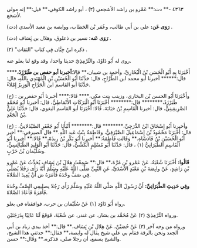 ٤٣٦٣ -** دت:** عَمْرو بن راشد الأشجعي (٢) ، أبو راشد الكوفي،** قيل:** إنه مولى لأشجع.

**رَوَى عَن:** علي بن أَبي طالب، وعُمَر بْن الخطاب، ووابصة بن معبد الأسدي (دت) .

**رَوَى عَنه:** نسير بن ذعلوق، وهلال بن يَِسَاف (دت) .

ذكره ابنُ حِبَّان فِي كتاب "الثقات" (٣) .

روى له أَبُو دَاوُدَ، والتِّرْمِذِيّ حديثا واحدا، وقد وقع لنا بعلو عنه.

أَخْبَرَنَا بِهِ أَبُو الْحَسَنِ بْنُ الْبُخَارِيِّ، وأحمد بن شيبان،** قالا:**أخبرنا أبو حفص بن طَبَرْزَذَ،****** قال:****** أخبرنا أبو محمد ابن الطَّرَّاحِ، قال: حَدَّثَنَا أَبُو الْحُسَيْنِ بْنِ الْمُهْتَدِي بِاللَّهِ، قال: حَدَّثَنَا أبو القاسم ابن الْجَرَّاحِ الْوَزِيرُ إِمْلاءً.

(ح) : وأَخْبَرَنَا أَبُو الحسن بْن البخاري، وزينب بنت مكي،**** قَالا:**** أخبرنا أَبُو حفص بن طَبَرْزَذَ،******** قال:******** أَخْبَرَنَا أَبُو الْبَرَكَاتِ الأَنْمَاطِيُّ، قال: أخبرنا أَبُو مُحَمَّدٍ الصَّرِيفِينِيُّ، قال: أخبرنا الْقَاسِمِ بْنُ حَبَابَةَ، قَالا: أَخْبَرَنَا أبو القاسم البغوي، قال: حَدَّثَنَا عَلِيُّ بْنُ الْجَعْدِ.

(ح) : وأخبرنا أَبُو إِسْحَاقَ ابْنُ الدَّرَجِيِّ،******** قال:******** أَنْبَأَنَا أَبُو جَعْفَرٍ الصَّيْدَلانِيُّ، قال: أَخْبَرَنَا مَحْمُودُ بْنُ إِسْمَاعِيلَ الصَّيْرَفِيُّ، وفَاطِمَةُ بِنْتُ عَبد اللَّهِ.** قال الصيرفي:** أخبر أَبُو الْحُسَيْنِ بْنُ فَاذشَاهِ.** وَقَالت فَاطِمَةُ:** أخبرنا أَبُو بَكْرِ بْنُ رِيذَةَ،** قَالا:** أخبرنا أَبُو الْقَاسِمِ الطَّبَرَانِيُّ (١) ، قال: حَدَّثَنَا أَبُو مُسْلِمٍ الْكَشِّيُّ، قال: حَدَّثَنَا أَبُو الْوَلِيدِ الطَّيَالِسِيُّ، وسُلَيْمان بْنُ حَرْبٍ.

**قَالُوا:** أَخْبَرَنَا شُعْبَةُ، عَنْ عَمْرو بْنِ مُرَّةَ،** قال:** سَمِعْتُ هِلالَ بْنَ يَِسَاف يُحَدِّثُ عَنْ عَمْرو بْنِ رَاشِدٍ، عَنْ وابِصَةَ بْنِ مَعْبَدٍ الأَسْدَيِّ، عَنِ النَّبِيِّ صَلَّى اللَّهُ عَلَيْهِ وسَلَّمَ أَنَّهُ رَأَى رَجُلا يُصَلِّي فِي صَفٍّ وحْدَهُ فَأَمَرَهُ ض أَنْ يُعِيدَ الصَّلاةَ.

**وفِي حَدِيثِ الطَّبَرَانِيِّ:** أَنَّ رَسُولَ اللَّهِ صَلَّى اللَّهُ عَلَيْهِ وسَلَّمَ رَأَى رَجُلا يصليفِي الصَّفِّ وحْدَهُ فَأَمَرَهُ فَأَعَادَ الصَّلاةَ.

رواه أَبُو دَاوُد (١) عَنْ سُلَيْمان بن حرب، فوافقناه في بعلو.

ورواه التِّرْمِذِيّ (٢) عَنْ مُحَمَّد بن بشار، عن غندر، عن شُعْبَةَ، فَوَقَعَ لَنَا عَالِيًا بِدَرَجَتَيْنِ.

ورواه من وجه آخر (٣) عَنْ حُصَيْنٌ، عَنْ هِلالِ بْنِ يَِسَاف،** قال:** أخذ بيدي زياد بن أَبي الجعد ونحن بالرقة فقام بي علي شيخ يقال له وابصة،** فقال:** حدثني هذا الشيخ، والشيخ يسمع، أن رجلا صلى، فذكره،** وَقَال:** حسن.